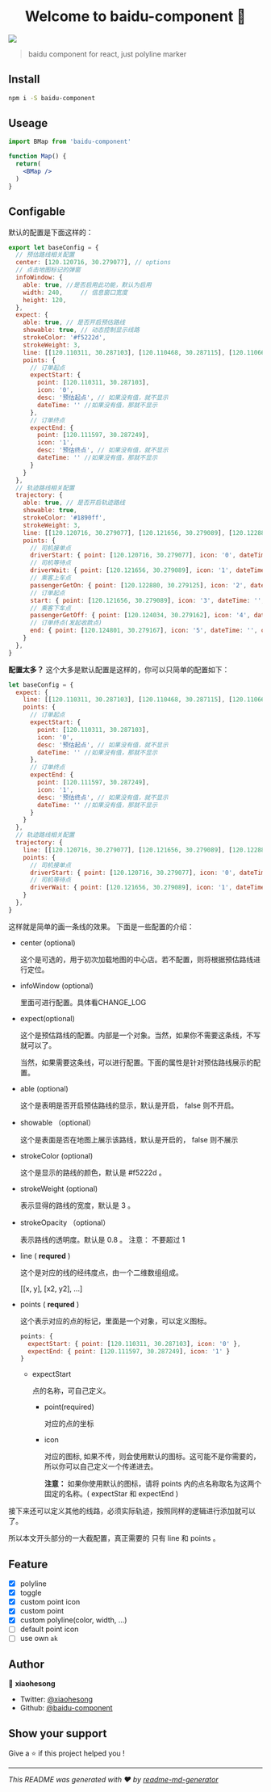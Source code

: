 <h1 align="center">Welcome to baidu-component 👋</h1>
<p>
  <img src="https://img.shields.io/badge/version-1.0.2-blue.svg?cacheSeconds=2592000" />
</p>

> baidu component for react, just polyline marker

## Install

```sh
npm i -S baidu-component
```

## Useage
```jsx
import BMap from 'baidu-component'

function Map() {
  return(
    <BMap />
  )
}
```

## Configable

默认的配置是下面这样的：

```js
export let baseConfig = {
  // 预估路线相关配置
  center: [120.120716, 30.279077], // options
  // 点击地图标记的弹窗
  infoWindow: {
    able: true, //是否启用此功能，默认为启用
    width: 240,     // 信息窗口宽度
    height: 120,
  },
  expect: {
    able: true, // 是否开启预估路线
    showable: true, // 动态控制显示线路
    strokeColor: '#f5222d',
    strokeWeight: 3,
    line: [[120.110311, 30.287103], [120.110468, 30.287115], [120.110662, 30.287127], [120.111029, 30.287139], [120.111597, 30.287249]],
    points: {
      // 订单起点
      expectStart: { 
        point: [120.110311, 30.287103], 
        icon: '0',
        desc: '预估起点', // 如果没有值，就不显示
        dateTime: '' //如果没有值，那就不显示 
      },
      // 订单终点
      expectEnd: { 
        point: [120.111597, 30.287249], 
        icon: '1',
        desc: '预估终点', // 如果没有值，就不显示
        dateTime: '' //如果没有值，那就不显示
      }
    }
  },
  // 轨迹路线相关配置
  trajectory: {
    able: true, // 是否开启轨迹路线
    showable: true,
    strokeColor: '#1890ff',
    strokeWeight: 3,
    line: [[120.120716, 30.279077], [120.121656, 30.279089], [120.122880, 30.279125], [120.124034, 30.279162], [120.124801, 30.279167]],
    points: {
      // 司机接单点
      driverStart: { point: [120.120716, 30.279077], icon: '0', dateTime: '', desc: '司机接单点' },
      // 司机等待点
      driverWait: { point: [120.121656, 30.279089], icon: '1', dateTime: '', desc: '司机等待点' },
      // 乘客上车点
      passengerGetOn: { point: [120.122880, 30.279125], icon: '2', dateTime: '', desc: '乘客上车点' },
      // 订单起点
      start: { point: [120.121656, 30.279089], icon: '3', dateTime: '', desc: '订单起点' },
      // 乘客下车点
      passengerGetOff: { point: [120.124034, 30.279162], icon: '4', dateTime: '', desc: '乘客下车点' },
      // 订单终点(发起收款点)
      end: { point: [120.124801, 30.279167], icon: '5', dateTime: '', desc: '订单终点(发起收款)' }
    }
  },
}
```

**配置太多？** 这个大多是默认配置是这样的，你可以只简单的配置如下：

```js
let baseConfig = {
  expect: {
    line: [[120.110311, 30.287103], [120.110468, 30.287115], [120.110662, 30.287127], [120.111029, 30.287139], [120.111597, 30.287249]],
    points: {
      // 订单起点
      expectStart: { 
        point: [120.110311, 30.287103], 
        icon: '0',
        desc: '预估起点', // 如果没有值，就不显示
        dateTime: '' //如果没有值，那就不显示 
      },
      // 订单终点
      expectEnd: { 
        point: [120.111597, 30.287249], 
        icon: '1',
        desc: '预估终点', // 如果没有值，就不显示
        dateTime: '' //如果没有值，那就不显示
      }
    }
  },
  // 轨迹路线相关配置
  trajectory: {
    line: [[120.120716, 30.279077], [120.121656, 30.279089], [120.122880, 30.279125], [120.124034, 30.279162], [120.124801, 30.279167]],
    points: {
      // 司机接单点
      driverStart: { point: [120.120716, 30.279077], icon: '0', dateTime: '', desc: '司机接单点' },
      // 司机等待点
      driverWait: { point: [120.121656, 30.279089], icon: '1', dateTime: '', desc: '司机等待点' },
    }
  },
}
```

这样就是简单的画一条线的效果。 下面是一些配置的介绍：

- center (optional)
  
  这个是可选的，用于初次加载地图的中心店。若不配置，则将根据预估路线进行定位。

- infoWindow (optional)

  里面可进行配置。具体看CHANGE_LOG

- expect(optional)

  这个是预估路线的配置。内部是一个对象。当然，如果你不需要这条线，不写就可以了。

  当然，如果需要这条线，可以进行配置。下面的属性是针对预估路线展示的配置。

- able (optional)
  
  这个是表明是否开启预估路线的显示，默认是开启， false 则不开启。

- showable （optional）

  这个是表面是否在地图上展示该路线，默认是开启的， false 则不展示

- strokeColor (optional)

  这个是显示的路线的颜色，默认是 #f5222d 。

- strokeWeight (optional)

  表示显得的路线的宽度，默认是 3 。

- strokeOpacity （optional）
  
  表示路线的透明度。默认是 0.8 。 注意： 不要超过 1 

- line ( **requred** )

  这个是对应的线的经纬度点，由一个二维数组组成。

  [[x, y], [x2, y2], ...]

- points ( **requred** )

  这个表示对应的点的标记，里面是一个对象，可以定义图标。

  ```js
  points: {
    expectStart: { point: [120.110311, 30.287103], icon: '0' },
    expectEnd: { point: [120.111597, 30.287249], icon: '1' }
  }
  ```
  - expectStart

    点的名称，可自己定义。

    - point(required)
      
      对应的点的坐标

    - icon
      
      对应的图标, 如果不传，则会使用默认的图标。这可能不是你需要的，所以你可以自己定义一个传递进去。

      **注意：** 如果你使用默认的图标，请将 points 内的点名称取名为这两个固定的名称。( expectStar 和 expectEnd )

接下来还可以定义其他的线路，必须实际轨迹，按照同样的逻辑进行添加就可以了。

所以本文开头部分的一大截配置，真正需要的 只有 line 和 points 。

## Feature

- [x] polyline
- [x] toggle
- [x] custom point icon
- [x] custom point
- [x] custom polyline(color, width, ...)
- [ ] default point icon
- [ ] use own `ak`

## Author

👤 **xiaohesong**

* Twitter: [@xiaohesong](https://twitter.com/xiaohesong)
* Github: [@baidu-component](https://github.com/baidu-component)

## Show your support

Give a ⭐️ if this project helped you !

***
_This README was generated with ❤️ by [readme-md-generator](https://github.com/kefranabg/readme-md-generator)_